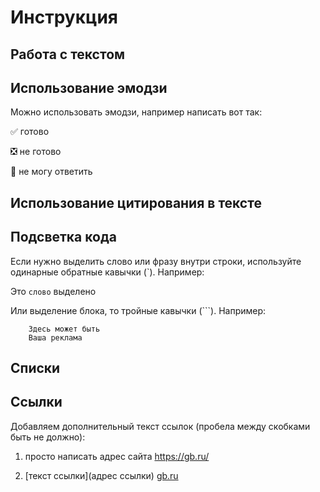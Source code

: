 # Инструкция

## Работа с текстом

## Использование эмодзи

Можно использовать эмодзи, например написать вот так:

:white_check_mark: готово

:negative_squared_cross_mark: не готово

:black_square_button: не могу ответить

## Использование цитирования в тексте

## Подсветка кода

Если нужно выделить слово или фразу внутри строки, используйте одинарные обратные кавычки (`). Например: 

Это `слово` выделено 

Или выделение блока, то тройные кавычки (```). Например:

```
    Здесь может быть
    Ваша реклама
```

## Списки

## Ссылки

Добавляем дополнительный текст ссылок (пробела между скобками быть не должно):

1. просто написать адрес сайта https://gb.ru/

2. [текст ссылки](адрес ссылки) [gb.ru](https://gb.ru/) 